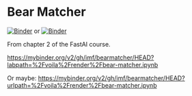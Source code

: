 Bear Matcher
============

[![Binder](https://mybinder.org/badge_logo.svg)](https://mybinder.org/v2/gh/imf/bearmatcher/HEAD?labpath=%2Fvoila%2Frender%2Fbear-matcher.ipynb)
or
[![Binder](https://mybinder.org/badge_logo.svg)](https://mybinder.org/v2/gh/imf/bearmatcher/HEAD?urlpath=%2Fvoila%2Frender%2Fbear-matcher.ipynb)

From chapter 2 of the FastAI course.

https://mybinder.org/v2/gh/imf/bearmatcher/HEAD?labpath=%2Fvoila%2Frender%2Fbear-matcher.ipynb

Or maybe: https://mybinder.org/v2/gh/imf/bearmatcher/HEAD?urlpath=%2Fvoila%2Frender%2Fbear-matcher.ipynb


